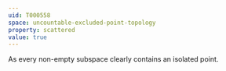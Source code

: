 ```yaml
---
uid: T000558
space: uncountable-excluded-point-topology
property: scattered
value: true
---
```

As every non-empty subspace clearly contains an isolated point.


